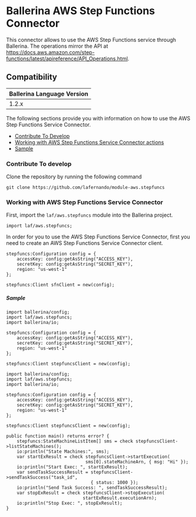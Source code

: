 # Ballerina AWS Step Functions Connector

This connector allows to use the AWS Step Functions service through Ballerina. The operations mirror the API at https://docs.aws.amazon.com/step-functions/latest/apireference/API_Operations.html.

## Compatibility
| Ballerina Language Version 
| -------------------------- 
| 1.2.x                    


The following sections provide you with information on how to use the AWS Step Functions Service Connector.

- [Contribute To Develop](#contribute-to-develop)
- [Working with AWS Step Functions Service Connector actions](#working-with-amazon-rekognition-service-connector)
- [Sample](#sample)

### Contribute To develop

Clone the repository by running the following command 
```shell
git clone https://github.com/lafernando/module-aws.stepfuncs
```

### Working with AWS Step Functions Service Connector

First, import the `laf/aws.stepfuncs` module into the Ballerina project.

```ballerina
import laf/aws.stepfuncs;
```

In order for you to use the AWS Step Functions Service Connector, first you need to create an AWS Step Functions Service Connector client.

```ballerina
stepfuncs:Configuration config = {
    accessKey: config:getAsString("ACCESS_KEY"),
    secretKey: config:getAsString("SECRET_KEY"),
    region: "us-west-1"
};

stepfuncs:Client sfnClient = new(config);
```

##### Sample

```ballerina
import ballerina/config;
import laf/aws.stepfuncs;
import ballerina/io;

stepfuncs:Configuration config = {
    accessKey: config:getAsString("ACCESS_KEY"),
    secretKey: config:getAsString("SECRET_KEY"),
    region: "us-west-1"
};

stepfuncs:Client stepfuncsClient = new(config);

import ballerina/config;
import laf/aws.stepfuncs;
import ballerina/io;

stepfuncs:Configuration config = {
    accessKey: config:getAsString("ACCESS_KEY"),
    secretKey: config:getAsString("SECRET_KEY"),
    region: "us-west-1"
};

stepfuncs:Client stepfuncsClient = new(config);

public function main() returns error? {
    stepfuncs:StateMachineListItem[] sms = check stepfuncsClient->listStateMachines();
    io:println("State Machines:", sms);
    var startExResult = check stepfuncsClient->startExecution(
                              sms[0].stateMachineArn, { msg: "Hi" });
    io:println("Start Exec: ", startExResult);
    var sendTaskSuccessResult = stepfuncsClient->sendTaskSuccess("task_id", 
                                { status: 1000 });
    io:println("Send Task Success: ", sendTaskSuccessResult);
    var stopExResult = check stepfuncsClient->stopExecution(
                             startExResult.executionArn);
    io:println("Stop Exec: ", stopExResult);
}
```
